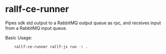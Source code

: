 # rallf-ce-runner

Pipes sdk std output to a RabbitMQ output queue as rpc, and receives input from a RabbitMQ input queue.

Basic Usage:
```sh
    rallf-ce-runner rallf-js run -t .
```